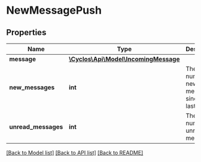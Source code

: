 # NewMessagePush

## Properties
Name | Type | Description | Notes
------------ | ------------- | ------------- | -------------
**message** | [**\Cyclos\Api\Model\IncomingMessage**](IncomingMessage.md) |  | [optional] 
**new_messages** | **int** | The number of new messages since the last login | [optional] 
**unread_messages** | **int** | The current number of unread messages | [optional] 

[[Back to Model list]](../../README.md#documentation-for-models) [[Back to API list]](../../README.md#documentation-for-api-endpoints) [[Back to README]](../../README.md)

